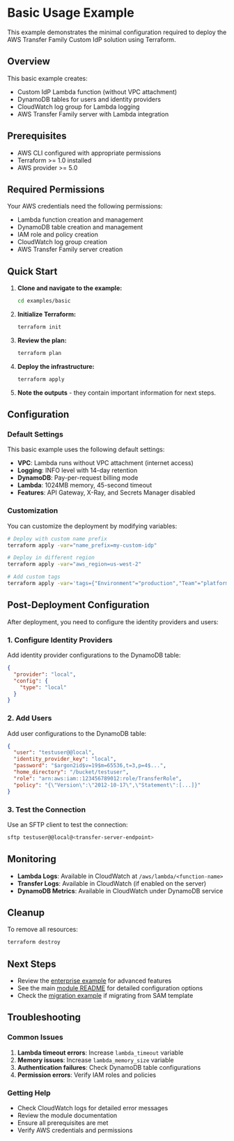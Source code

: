 # Basic Usage Example

This example demonstrates the minimal configuration required to deploy the AWS Transfer Family Custom IdP solution using Terraform.

## Overview

This basic example creates:
- Custom IdP Lambda function (without VPC attachment)
- DynamoDB tables for users and identity providers
- CloudWatch log group for Lambda logging
- AWS Transfer Family server with Lambda integration

## Prerequisites

- AWS CLI configured with appropriate permissions
- Terraform >= 1.0 installed
- AWS provider >= 5.0

## Required Permissions

Your AWS credentials need the following permissions:
- Lambda function creation and management
- DynamoDB table creation and management
- IAM role and policy creation
- CloudWatch log group creation
- AWS Transfer Family server creation

## Quick Start

1. **Clone and navigate to the example:**
   ```bash
   cd examples/basic
   ```

2. **Initialize Terraform:**
   ```bash
   terraform init
   ```

3. **Review the plan:**
   ```bash
   terraform plan
   ```

4. **Deploy the infrastructure:**
   ```bash
   terraform apply
   ```

5. **Note the outputs** - they contain important information for next steps.

## Configuration

### Default Settings

This basic example uses the following default settings:
- **VPC**: Lambda runs without VPC attachment (internet access)
- **Logging**: INFO level with 14-day retention
- **DynamoDB**: Pay-per-request billing mode
- **Lambda**: 1024MB memory, 45-second timeout
- **Features**: API Gateway, X-Ray, and Secrets Manager disabled

### Customization

You can customize the deployment by modifying variables:

```bash
# Deploy with custom name prefix
terraform apply -var="name_prefix=my-custom-idp"

# Deploy in different region
terraform apply -var="aws_region=us-west-2"

# Add custom tags
terraform apply -var='tags={"Environment"="production","Team"="platform"}'
```

## Post-Deployment Configuration

After deployment, you need to configure the identity providers and users:

### 1. Configure Identity Providers

Add identity provider configurations to the DynamoDB table:

```json
{
  "provider": "local",
  "config": {
    "type": "local"
  }
}
```

### 2. Add Users

Add user configurations to the DynamoDB table:

```json
{
  "user": "testuser@@local",
  "identity_provider_key": "local",
  "password": "$argon2id$v=19$m=65536,t=3,p=4$...",
  "home_directory": "/bucket/testuser",
  "role": "arn:aws:iam::123456789012:role/TransferRole",
  "policy": "{\"Version\":\"2012-10-17\",\"Statement\":[...]}"
}
```

### 3. Test the Connection

Use an SFTP client to test the connection:

```bash
sftp testuser@@local@<transfer-server-endpoint>
```

## Monitoring

- **Lambda Logs**: Available in CloudWatch at `/aws/lambda/<function-name>`
- **Transfer Logs**: Available in CloudWatch (if enabled on the server)
- **DynamoDB Metrics**: Available in CloudWatch under DynamoDB service

## Cleanup

To remove all resources:

```bash
terraform destroy
```

## Next Steps

- Review the [enterprise example](../enterprise/) for advanced features
- See the main [module README](../../README.md) for detailed configuration options
- Check the [migration example](../migration/) if migrating from SAM template

## Troubleshooting

### Common Issues

1. **Lambda timeout errors**: Increase `lambda_timeout` variable
2. **Memory issues**: Increase `lambda_memory_size` variable
3. **Authentication failures**: Check DynamoDB table configurations
4. **Permission errors**: Verify IAM roles and policies

### Getting Help

- Check CloudWatch logs for detailed error messages
- Review the module documentation
- Ensure all prerequisites are met
- Verify AWS credentials and permissions